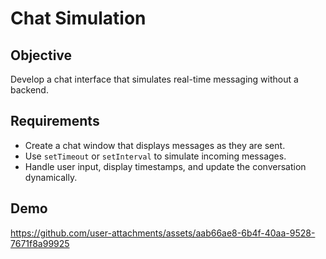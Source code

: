# Chat Simulation

## Objective
Develop a chat interface that simulates real-time messaging without a backend.
## Requirements
- Create a chat window that displays messages as they are sent.
- Use `setTimeout` or `setInterval` to simulate incoming messages.
- Handle user input, display timestamps, and update the conversation dynamically.

## Demo
https://github.com/user-attachments/assets/aab66ae8-6b4f-40aa-9528-7671f8a99925
